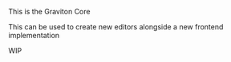 This is the Graviton Core

This can be used to create new editors alongside a new frontend implementation

WIP